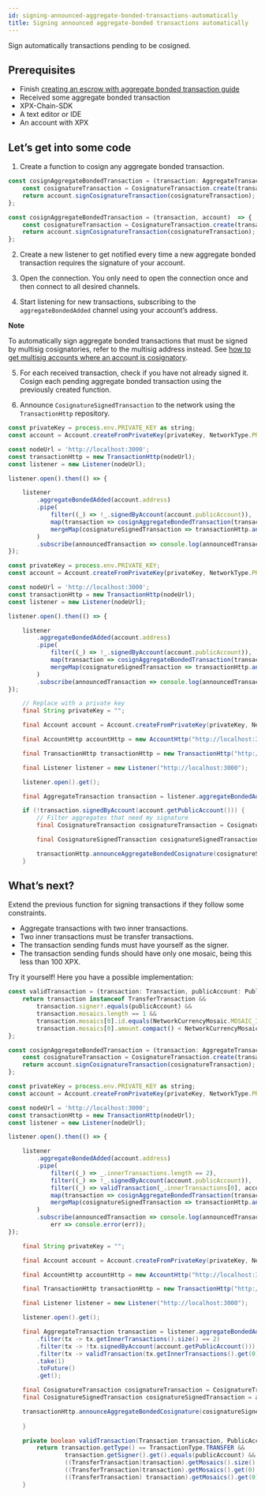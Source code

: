 ```yaml
---
id: signing-announced-aggregate-bonded-transactions-automatically
title: Signing announced aggregate-bonded transactions automatically
---
```

Sign automatically transactions pending to be cosigned.

## Prerequisites

- Finish [creating an escrow with aggregate bonded transaction guide](./creating-an-escrow-with-aggregate-bonded-transaction.md)
- Received some aggregate bonded transaction
- XPX-Chain-SDK
- A text editor or IDE
- An account with XPX

## Let’s get into some code

1. Create a function to cosign any aggregate bonded transaction.

<!--DOCUSAURUS_CODE_TABS-->
<!--TypeScript-->
```js
const cosignAggregateBondedTransaction = (transaction: AggregateTransaction, account: Account): CosignatureSignedTransaction => {
    const cosignatureTransaction = CosignatureTransaction.create(transaction);
    return account.signCosignatureTransaction(cosignatureTransaction);
};
```
<!--JavaScript-->
```js
const cosignAggregateBondedTransaction = (transaction, account)  => {
    const cosignatureTransaction = CosignatureTransaction.create(transaction);
    return account.signCosignatureTransaction(cosignatureTransaction);
};
```

<!--END_DOCUSAURUS_CODE_TABS-->

2. Create a new listener to get notified every time a new aggregate bonded transaction requires the signature of your account.

3. Open the connection. You only need to open the connection once and then connect to all desired channels.

4. Start listening for new transactions, subscribing to the `aggregateBondedAdded` channel using your account’s address.

<div class=info>

**Note**

To automatically sign aggregate bonded transactions that must be signed by multisig cosignatories, refer to the multisig address instead. See [how to get multisig accounts where an account is cosignatory](../multisig-account/converting-an-account-to-multisig.md#guide-get-multisig-account-info).

</div>

5. For each received transaction, check if you have not already signed it. Cosign each pending aggregate bonded transaction using the previously created function.
  
6. Announce `CosignatureSignedTransaction` to the network using the `TransactionHttp` repository.

<!--DOCUSAURUS_CODE_TABS-->
<!--TypeScript-->
```js
const privateKey = process.env.PRIVATE_KEY as string;
const account = Account.createFromPrivateKey(privateKey, NetworkType.PRIVATE_TEST);

const nodeUrl = 'http://localhost:3000';
const transactionHttp = new TransactionHttp(nodeUrl);
const listener = new Listener(nodeUrl);

listener.open().then(() => {

    listener
        .aggregateBondedAdded(account.address)
        .pipe(
            filter((_) => !_.signedByAccount(account.publicAccount)),
            map(transaction => cosignAggregateBondedTransaction(transaction, account)),
            mergeMap(cosignatureSignedTransaction => transactionHttp.announceAggregateBondedCosignature(cosignatureSignedTransaction))
        )
        .subscribe(announcedTransaction => console.log(announcedTransaction), err => console.error(err));
});
```
<!--JavaScript-->
```js
const privateKey = process.env.PRIVATE_KEY;
const account = Account.createFromPrivateKey(privateKey, NetworkType.PRIVATE_TEST);

const nodeUrl = 'http://localhost:3000';
const transactionHttp = new TransactionHttp(nodeUrl);
const listener = new Listener(nodeUrl);

listener.open().then(() => {

    listener
        .aggregateBondedAdded(account.address)
        .pipe(
            filter((_) => !_.signedByAccount(account.publicAccount)),
            map(transaction => cosignAggregateBondedTransaction(transaction, account)),
            mergeMap(cosignatureSignedTransaction => transactionHttp.announceAggregateBondedCosignature(cosignatureSignedTransaction))
        )
        .subscribe(announcedTransaction => console.log(announcedTransaction), err => console.error(err));
});
```

<!--Java-->
```java
    // Replace with a private key
    final String privateKey = "";

    final Account account = Account.createFromPrivateKey(privateKey, NetworkType.PRIVATE_TEST);

    final AccountHttp accountHttp = new AccountHttp("http://localhost:3000");

    final TransactionHttp transactionHttp = new TransactionHttp("http://localhost:3000");

    final Listener listener = new Listener("http://localhost:3000");

    listener.open().get();

    final AggregateTransaction transaction = listener.aggregateBondedAdded(account.getAddress()).take(1).toFuture().get();

    if (!transaction.signedByAccount(account.getPublicAccount())) {
        // Filter aggregates that need my signature
        final CosignatureTransaction cosignatureTransaction = CosignatureTransaction.create(transaction);

        final CosignatureSignedTransaction cosignatureSignedTransaction = account.signCosignatureTransaction(cosignatureTransaction);

        transactionHttp.announceAggregateBondedCosignature(cosignatureSignedTransaction).toFuture().get();
    }
```

<!--END_DOCUSAURUS_CODE_TABS-->

## What’s next?

Extend the previous function for signing transactions if they follow some constraints.

- Aggregate transactions with two inner transactions.
- Two inner transactions must be transfer transactions.
- The transaction sending funds must have yourself as the signer.
- The transaction sending funds should have only one mosaic, being this less than 100 XPX.

Try it yourself! Here you have a possible implementation:

<!--DOCUSAURUS_CODE_TABS-->
<!--TypeScript-->
```js
const validTransaction = (transaction: Transaction, publicAccount: PublicAccount): boolean => {
    return transaction instanceof TransferTransaction &&
        transaction.signer!.equals(publicAccount) &&
        transaction.mosaics.length == 1 &&
        transaction.mosaics[0].id.equals(NetworkCurrencyMosaic.MOSAIC_ID) &&
        transaction.mosaics[0].amount.compact() < NetworkCurrencyMosaic.createRelative(100).amount.compact();
};

const cosignAggregateBondedTransaction = (transaction: AggregateTransaction, account: Account): CosignatureSignedTransaction => {
    const cosignatureTransaction = CosignatureTransaction.create(transaction);
    return account.signCosignatureTransaction(cosignatureTransaction);
};

const privateKey = process.env.PRIVATE_KEY as string;
const account = Account.createFromPrivateKey(privateKey, NetworkType.PRIVATE_TEST);

const nodeUrl = 'http://localhost:3000';
const transactionHttp = new TransactionHttp(nodeUrl);
const listener = new Listener(nodeUrl);

listener.open().then(() => {

    listener
        .aggregateBondedAdded(account.address)
        .pipe(
            filter((_) => _.innerTransactions.length == 2),
            filter((_) => !_.signedByAccount(account.publicAccount)),
            filter((_) => validTransaction(_.innerTransactions[0], account.publicAccount) || validTransaction(_.innerTransactions[1], account.publicAccount)),
            map(transaction => cosignAggregateBondedTransaction(transaction, account)),
            mergeMap(cosignatureSignedTransaction => transactionHttp.announceAggregateBondedCosignature(cosignatureSignedTransaction))
        )
        .subscribe(announcedTransaction => console.log(announcedTransaction),
            err => console.error(err));
});
```

<!--Java-->
```java
    final String privateKey = "";

    final Account account = Account.createFromPrivateKey(privateKey, NetworkType.PRIVATE_TEST);

    final AccountHttp accountHttp = new AccountHttp("http://localhost:3000");

    final TransactionHttp transactionHttp = new TransactionHttp("http://localhost:3000");

    final Listener listener = new Listener("http://localhost:3000");

    listener.open().get();

    final AggregateTransaction transaction = listener.aggregateBondedAdded(account.getAddress())
        .filter(tx -> tx.getInnerTransactions().size() == 2)
        .filter(tx -> !tx.signedByAccount(account.getPublicAccount()))
        .filter(tx -> validTransaction(tx.getInnerTransactions().get(0), account.getPublicAccount()) || validTransaction(tx.getInnerTransactions().get(1), account.getPublicAccount()))
        .take(1)
        .toFuture()
        .get();

    final CosignatureTransaction cosignatureTransaction = CosignatureTransaction.create(transaction);
    final CosignatureSignedTransaction cosignatureSignedTransaction = account.signCosignatureTransaction(cosignatureTransaction);

    transactionHttp.announceAggregateBondedCosignature(cosignatureSignedTransaction).toFuture().get();
    
    }

    private boolean validTransaction(Transaction transaction, PublicAccount publicAccount) {
        return transaction.getType() == TransactionType.TRANSFER &&
                transaction.getSigner().get().equals(publicAccount) &&
                ((TransferTransaction)transaction).getMosaics().size() == 1 &&
                ((TransferTransaction)transaction).getMosaics().get(0).getId().equals(NetworkCurrencyMosaic.MOSAICID) &&
                ((TransferTransaction) transaction).getMosaics().get(0).getAmount().compareTo(BigInteger.valueOf(100)) > 0;
    }
```

<!--END_DOCUSAURUS_CODE_TABS-->

